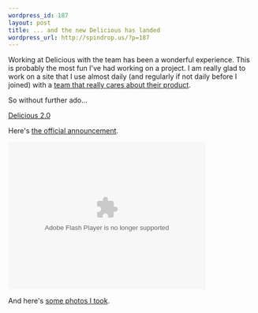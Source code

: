 ```yaml
--- 
wordpress_id: 187
layout: post
title: ... and the new Delicious has landed
wordpress_url: http://spindrop.us/?p=187
---
```

[b]: http://blog.delicious.com/blog/2008/07/oh-happy-day.html
[d]: http://delicious.com/
[t]: http://delicious.com/about#team

Working at Delicious with the team has been a wonderful experience.  This is probably the most fun I've had working on a project.  I am really glad to work on a site that I use almost daily (and regularly if not daily before I joined) with a [team that really cares about their product][t].

So without further ado... 

[Delicious 2.0][d]

Here's [the official announcement][b].

<object type="application/x-shockwave-flash" width="400" height="300" data="http://www.flickr.com/apps/video/stewart.swf?v=55430" classid="clsid:D27CDB6E-AE6D-11cf-96B8-444553540000"> <param name="flashvars" value="intl_lang=en-us&amp;photo_secret=3f35e658c4&amp;photo_id=2718285703"></param> <param name="movie" value="http://www.flickr.com/apps/video/stewart.swf?v=55430"></param> <param name="bgcolor" value="#000000"></param> <param name="allowFullScreen" value="true"></param><embed type="application/x-shockwave-flash" src="http://www.flickr.com/apps/video/stewart.swf?v=55430" bgcolor="#000000" allowfullscreen="true" flashvars="intl_lang=en-us&amp;photo_secret=3f35e658c4&amp;photo_id=2718285703" height="300" width="400"></embed></object>

And here's [some photos I took](http://www.flickr.com/photos/davedash/sets/72157606475284163).
